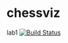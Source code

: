 # chessviz
lab1
[![Build Status](https://travis-ci.org/Aleksandra06/chessviz.svg?branch=master)](https://travis-ci.org/Aleksandra06/chessviz)
